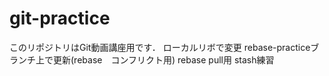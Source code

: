 # git-practice
このリポジトリはGit動画講座用です．
ローカルリボで変更
rebase-practiceブランチ上で更新(rebase　コンフリクト用)
rebase pull用
stash練習
